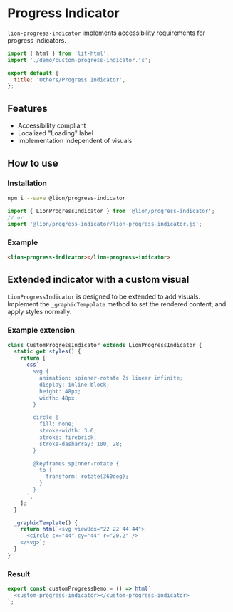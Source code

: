 [//]: # 'AUTO INSERT HEADER PREPUBLISH'

# Progress Indicator

`lion-progress-indicator` implements accessibility requirements for progress indicators.

```js script
import { html } from 'lit-html';
import './demo/custom-progress-indicator.js';

export default {
  title: 'Others/Progress Indicator',
};
```

## Features

- Accessibility compliant
- Localized "Loading" label
- Implementation independent of visuals

## How to use

### Installation

```bash
npm i --save @lion/progress-indicator
```

```js
import { LionProgressIndicator } from '@lion/progress-indicator';
// or
import '@lion/progress-indicator/lion-progress-indicator.js';
```

### Example

```html
<lion-progress-indicator></lion-progress-indicator>
```

## Extended indicator with a custom visual

`LionProgressIndicator` is designed to be extended to add visuals. Implement the `_graphicTempplate` method to set the rendered content, and apply styles normally.

### Example extension

```js
class CustomProgressIndicator extends LionProgressIndicator {
  static get styles() {
    return [
      css`
        svg {
          animation: spinner-rotate 2s linear infinite;
          display: inline-block;
          height: 48px;
          width: 48px;
        }

        circle {
          fill: none;
          stroke-width: 3.6;
          stroke: firebrick;
          stroke-dasharray: 100, 28;
        }

        @keyframes spinner-rotate {
          to {
            transform: rotate(360deg);
          }
        }
      `,
    ];
  }

  _graphicTemplate() {
    return html`<svg viewBox="22 22 44 44">
      <circle cx="44" cy="44" r="20.2" />
    </svg>`;
  }
}
```

### Result

```js preview-story
export const customProgressDemo = () => html`
  <custom-progress-indicator></custom-progress-indicator>
`;
```
